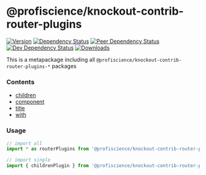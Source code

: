 # @profiscience/knockout-contrib-router-plugins

[![Version][npm-version-shield]][npm]
[![Dependency Status][david-dm-shield]][david-dm]
[![Peer Dependency Status][david-dm-peer-shield]][david-dm-peer]
[![Dev Dependency Status][david-dm-dev-shield]][david-dm-dev]
[![Downloads][npm-stats-shield]][npm-stats]

This is a metapackage including all `@profiscience/knockout-contrib-router-plugins-*` packages

<!-- TOC -->
### Contents
- [children](../router.plugins.children)
- [component](../router.plugins.component)
- [title](../router.plugins.title)
- [with](../router.plugins.with)
<!-- /TOC -->

### Usage

```javascript
// import all
import * as routerPlugins from '@profiscience/knockout-contrib-router-plugins'

// import single
import { childrenPlugin } from '@profiscience/knockout-contrib-router-plugins'
```

[david-dm]: https://david-dm.org/Profiscience/knockout-contrib?path=packages/router.plugins
[david-dm-shield]: https://david-dm.org/Profiscience/knockout-contrib/status.svg?path=packages/router.plugins

[david-dm-peer]: https://david-dm.org/Profiscience/knockout-contrib?path=packages/router.plugins&type=peer
[david-dm-peer-shield]: https://david-dm.org/Profiscience/knockout-contrib/peer-status.svg?path=packages/router.plugins

[david-dm-dev]: https://david-dm.org/Profiscience/knockout-contrib?path=packages/router.plugins&type=dev
[david-dm-dev-shield]: https://david-dm.org/Profiscience/knockout-contrib/dev-status.svg?path=packages/router.plugins

[npm]: https://www.npmjs.com/package/@profiscience/knockout-contrib-router-plugins
[npm-version-shield]: https://img.shields.io/npm/v/@profiscience/knockout-contrib-router-plugins.svg

[npm-stats]: http://npm-stat.com/charts.html?package=@profiscience/knockout-contrib-router-plugins&author=&from=&to=
[npm-stats-shield]: https://img.shields.io/npm/dt/@profiscience/knockout-contrib-router-plugins.svg?maxAge=2592000